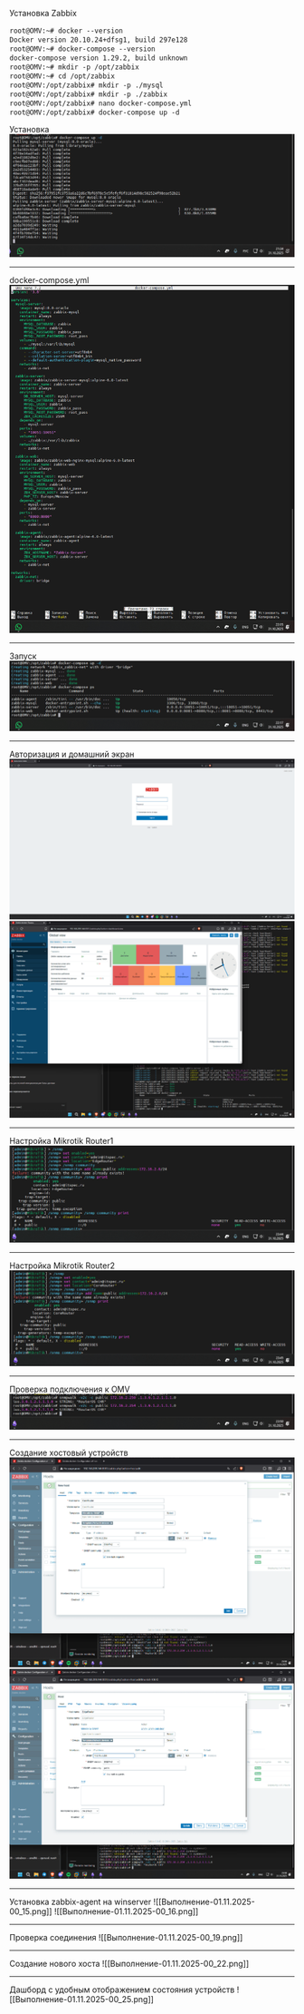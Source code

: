 Установка Zabbix

```
root@OMV:~# docker --version
Docker version 20.10.24+dfsg1, build 297e128
root@OMV:~# docker-compose --version
docker-compose version 1.29.2, build unknown
root@OMV:~# mkdir -p /opt/zabbix
root@OMV:~# cd /opt/zabbix
root@OMV:/opt/zabbix# mkdir -p ./mysql
root@OMV:/opt/zabbix# mkdir -p ./zabbix
root@OMV:/opt/zabbix# nano docker-compose.yml
root@OMV:/opt/zabbix# docker-compose up -d

```

Установка
![Image](https://github.com/sender2033/testwork-protech-Vafin/blob/main/Image/%D0%92%D1%8B%D0%BF%D0%BE%D0%BB%D0%BD%D0%B5%D0%BD%D0%B8%D0%B5-31.10.2025-21_35.png?raw=true)

---

docker-compose.yml
![Image](https://github.com/sender2033/testwork-protech-Vafin/blob/main/Image/%D0%92%D1%8B%D0%BF%D0%BE%D0%BB%D0%BD%D0%B5%D0%BD%D0%B8%D0%B5-31.10.2025-22_15.png?raw=true)

---
Запуск
![Image](https://github.com/sender2033/testwork-protech-Vafin/blob/main/Image/%D0%92%D1%8B%D0%BF%D0%BE%D0%BB%D0%BD%D0%B5%D0%BD%D0%B8%D0%B5-31.10.2025-22_17.png?raw=true)

---
Авторизация и домашний экран
![Image](https://github.com/sender2033/testwork-protech-Vafin/blob/main/Image/%D0%92%D1%8B%D0%BF%D0%BE%D0%BB%D0%BD%D0%B5%D0%BD%D0%B8%D0%B5-31.10.2025-23_10.png?raw=true)
![Image|700x483](https://github.com/sender2033/testwork-protech-Vafin/blob/main/Image/%D0%92%D1%8B%D0%BF%D0%BE%D0%BB%D0%BD%D0%B5%D0%BD%D0%B8%D0%B5-31.10.2025-23_40.png?raw=true)

---
Настройка Mikrotik Router1
![Image](https://github.com/sender2033/testwork-protech-Vafin/blob/main/Image/%D0%92%D1%8B%D0%BF%D0%BE%D0%BB%D0%BD%D0%B5%D0%BD%D0%B8%D0%B5-31.10.2025-23_44.png?raw=true)

---
Настройка Mikrotik Router2
![Image](https://github.com/sender2033/testwork-protech-Vafin/blob/main/Image/%D0%92%D1%8B%D0%BF%D0%BE%D0%BB%D0%BD%D0%B5%D0%BD%D0%B8%D0%B5-31.10.2025-23_45.png?raw=true)

---
Проверка подключения к OMV
![Image](https://github.com/sender2033/testwork-protech-Vafin/blob/main/Image/%D0%92%D1%8B%D0%BF%D0%BE%D0%BB%D0%BD%D0%B5%D0%BD%D0%B8%D0%B5-31.10.2025-23_50.png?raw=true)

---
Создание хостовый устройств
![Image](https://github.com/sender2033/testwork-protech-Vafin/blob/main/Image/%D0%92%D1%8B%D0%BF%D0%BE%D0%BB%D0%BD%D0%B5%D0%BD%D0%B8%D0%B5-31.10.2025-23_58.png?raw=true)
![Image](https://github.com/sender2033/testwork-protech-Vafin/blob/main/Image/%D0%92%D1%8B%D0%BF%D0%BE%D0%BB%D0%BD%D0%B5%D0%BD%D0%B8%D0%B5-31.10.2025-23_58-1.png?raw=true)


---
Установка zabbix-agent на winserver
![[Выполнение-01.11.2025-00_15.png]]
![[Выполнение-01.11.2025-00_16.png]]

---
Проверка соединения
![[Выполнение-01.11.2025-00_19.png]]

---
Создание нового хоста
![[Выполнение-01.11.2025-00_22.png]]

---
Дашборд с удобным отображением состояния устройств
![[Выполнение-01.11.2025-00_25.png]]
